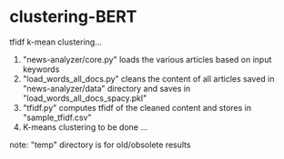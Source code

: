 # clustering-BERT
tfidf k-mean clustering...
1. "news-analyzer/core.py" loads the various articles based on input keywords
2. "load_words_all_docs.py" cleans the content of all articles saved in "news-analyzer/data" directory
    and saves in "load_words_all_docs_spacy.pkl"
3. "tfidf.py" computes tfidf of the cleaned content and stores in "sample_tfidf.csv"
4. K-means clustering to be done ...

note: "temp" directory is for old/obsolete results
